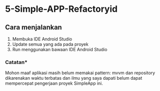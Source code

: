 # 5-Simple-APP-Refactoryid

## Cara menjalankan
1. Membuka IDE Android Studio
2. Update semua yang ada pada proyek
3. Run menggunakan bawaan IDE Android Studio

### Catatan*
Mohon maaf aplikasi masih belum memakai pattern: mvvm dan repository dikarenakan waktu terbatas dan ilmu yang saya dapati belum dapat mempercepat pengerjaan proyek SimpleApp ini.
